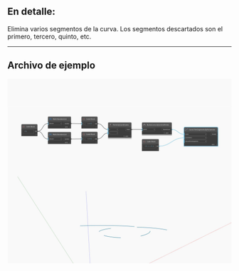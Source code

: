<!--- Autodesk.DesignScript.Geometry.Curve.TrimSegmentsByParameter(parameters) --->
<!--- G7Y5XS6FB4HO3WXDT5L7AR6OH54FV7RMJHVJMG2MHDHAMGF2ZVPQ --->
## En detalle:
Elimina varios segmentos de la curva. Los segmentos descartados son el primero, tercero, quinto, etc.
___
## Archivo de ejemplo

![TrimSegmentsByParameter (parameters)](./G7Y5XS6FB4HO3WXDT5L7AR6OH54FV7RMJHVJMG2MHDHAMGF2ZVPQ_img.jpg)

